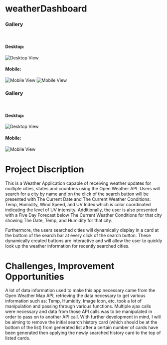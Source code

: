 # weatherDashboard
### Gallery
​
#### Desktop:
![Desktop View](Homework\weatherDashboard\img\Screenshot(3).png "Desktop view")
​
#### Mobile:
![Mobile View](assets/images/weather-dashboard-mobile.png "mobile view")
![Mobile View](assets/images/weather-dashboard-mobile-2.png "mobile view")


### Gallery
​
#### Desktop:
![Desktop View](weatherDashboard/Remote-Repo/img/Screenshot(3).png "Desktop view")
​
#### Mobile:
![Mobile View](img/Screenshot(4).png)

# Project Discription

This is a Weather Application capable of receiving weather updates for multiple cities, states and countries using the Open Weather API.
Users will search for a city by name and on the click of the search button will be presented with The Current Date and The Current Weather Conditions: Temp, Humidity, Wind Speed, and UV Index which is color coordinated indicating the level of UV intensity. 
Additionally, the user is also presented with a Five Day Forecast below The Current Weather Conditions for that city showing The Date, Temp, and Humidity for that city.

Furthermore, the users searched cities will dynamically display in a card at the bottom of the search bar at every click of the search button. These dynamically created buttons 
are interactive and will allow the user to quickly look up the weather information for recently searched cities.

# Challenges, Improvement Opportunities

A lot of data information used to make this app necessary came from the Open Weather Map API, retrieving the data necessary to get various information such as: Temp, Humidity, Image Icon, etc. took a lot of manipulation and passing through various functions. Multiple ajax calls were necessary and data from those API calls was to be manipulated in order to pass on to another API call.
With further development in mind, I will be aiming to remove the initial search history card (which should be at the bottom of the list) from generated list after a certain number of cards have been generated then applying the newly searched history card to the top of listed cards.

